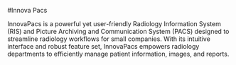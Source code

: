 #Innova Pacs

InnovaPacs is a powerful yet user-friendly Radiology Information System (RIS) and Picture Archiving and Communication System (PACS) designed to streamline radiology workflows for small companies. With its intuitive interface and robust feature set, InnovaPacs empowers radiology departments to efficiently manage patient information, images, and reports.

